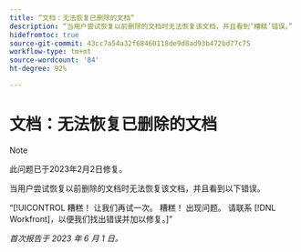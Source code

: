 ```yaml
---
title: “文档：无法恢复已删除的文档”
description: “当用户尝试恢复以前删除的文档时无法恢复该文档，并且看到‘糟糕’错误。”
hidefromtoc: true
source-git-commit: 43cc7a54a32f68460118de9d8ad93b472bd77c75
workflow-type: tm+mt
source-wordcount: '84'
ht-degree: 92%

---
```



# 文档：无法恢复已删除的文档

>[!NOTE]
>
>此问题已于2023年2月2日修复。

<!-- On WF and WFP TOCs-->

当用户尝试恢复以前删除的文档时无法恢复该文档，并且看到以下错误。

“[!UICONTROL 糟糕！ 让我们再试一次。 糟糕！ 出现问题。 请联系 [!DNL Workfront]，以便我们找出错误并加以修复。]”

_首次报告于 2023 年 6 月 1 日。_

